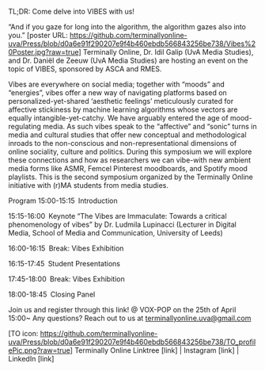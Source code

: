 TL;DR: Come delve into VIBES with us!

“And if you gaze for long into the algorithm, the algorithm gazes also into you.”
[poster URL: https://github.com/terminallyonline-uva/Press/blob/d0a6e91f290207e9f4b460ebdb566843256be738/Vibes%20Poster.jpg?raw=true]
Terminally Online, Dr. Idil Galip (UvA Media Studies), and Dr. Daniël de Zeeuw (UvA Media Studies) are hosting an event on the topic of VIBES, sponsored by ASCA and RMES. 

Vibes are everywhere on social media; together with “moods” and “energies”, vibes offer a new way of navigating platforms based on personalized-yet-shared ‘aesthetic feelings’ meticulously curated for affective stickiness by machine learning algorithms whose vectors are equally intangible-yet-catchy. We have arguably entered the age of mood-regulating media. As such vibes speak to the “affective” and “sonic” turns in media and cultural studies that offer new conceptual and methodological inroads to the non-conscious and non-representational dimensions of online sociality, culture and politics. During this symposium we will explore these connections and how as researchers we can vibe-with new ambient media forms like ASMR, Femcel Pinterest moodboards, and Spotify mood playlists. This is the second symposium organized by the Terminally Online initiative with (r)MA students from media studies.

Program
15:00-15:15 Introduction

15:15-16:00 Keynote “The Vibes are Immaculate: Towards a critical phenomenology of vibes” by Dr. Ludmila Lupinacci (Lecturer in Digital Media, School of Media and Communication, University of Leeds)

16:00-16:15 Break: Vibes Exhibition 

16:15-17:45 Student Presentations 

17:45-18:00 Break: Vibes Exhibition 

18:00-18:45 Closing Panel

Join us and register through this link!
@ VOX-POP on the 25th of April 15:00~
Any questions? Reach out to us at terminallyonline.uva@gmail.com

[TO icon: https://github.com/terminallyonline-uva/Press/blob/d0a6e91f290207e9f4b460ebdb566843256be738/TO_profilePic.png?raw=true]
Terminally Online 
Linktree [link] | Instagram [link] | LinkedIn [link]